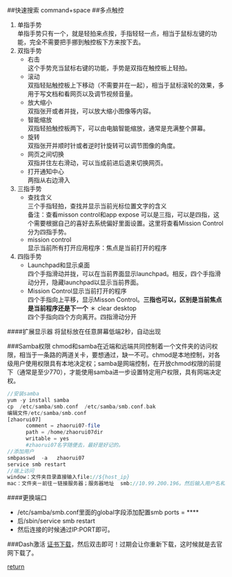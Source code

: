 ##快速搜索
command+space
##多点触控
1. 单指手势 
<br>单指手势只有一个，就是轻拍来点按，手指轻轻一点，相当于鼠标左键的功能，完全不需要把手挪到触控板下方来按下去。
1. 双指手势
     * 右击
          <br>这个手势充当鼠标右键的功能，手势是双指在触控板上轻拍。
     * 滚动
          <br>双指轻贴触控板上下移动（不需要并在一起），相当于鼠标滚轮的效果，多用于写文档和看网页以及调节视频音量。
     * 放大缩小
          <br>双指张开或者并拢，可以放大缩小图像等内容。
     * 智能缩放
          <br>双指轻拍触控板两下，可以由电脑智能缩放，通常是充满整个屏幕。
     * 旋转
          <br>双指张开并顺时针或者逆时针旋转可以调节图像的角度。
     * 网页之间切换
          <br>双指并住左右滑动，可以当成前进后退来切换网页。
     * 打开通知中心
          <br>两指从右边滑入
1. 三指手势
     * 查找含义
          <br>三个手指轻拍，查找并显示当前光标位置文字的含义
          <br>备注：查看misson control和app expose 可以是三指，可以是四指，这个需要根据自己的喜好去系统偏好里面设置。这里将查看Mission Control分为四指手势。
     * mission control
          <br>显示当前所有打开应用程序：焦点是当前打开的程序
1. 四指手势
     * Launchpad和显示桌面
          <br>四个手指滑动并拢，可以在当前界面显示launchpad。相反，四个手指滑动分开，隐藏launchpad以显示当前界面。
     * Mission Control显示当前打开的程序
          <br>四个手指向上平移，显示Misson Control。**三指也可以，区别是当前焦点是当前程序还是下一个**
     ＊ clear desktop
          <br>四个手指向四个方向离开。四指滑动分开

####扩展显示器
将鼠标放在任意屏幕低端2秒，自动出现
      
###Samba权限
chmod和samba在近端和远端共同控制着一个文件夹的访问权限，相当于一条路的两道关卡，要想通过，缺一不可。chmod是本地控制，对各级用户使用权限具有本地决定权；samba是网端控制，在开放chmod权限的前提下（通常是至少770），才能使用samba进一步设置特定用户权限，具有网端决定权。
```php
//安装samba
yum -y install samba
cp  /etc/samba/smb.conf  /etc/samba/smb.conf.bak
编辑文件/etc/samba/smb.conf
[zhaorui07]
      comment = zhaorui07-file
      path = /home/zhaorui07dir
      writable = yes
      #zhaorui07名字随便去，最好是好记的。
//添加用户
smbpasswd  -a   zhaorui07
service smb restart
//端上访问
window：文件夹目录直接输入file://${host_ip}
mac：文件夹－前往－链接服务器；服务器地址  smb://10.99.200.196。然后输入用户名和密码即可
```
####更换端口
* /etc/samba/smb.conf里面的global字段添加配置smb ports = ****
* 后/sbin/service smb restart
* 然后连接的时候通过IP:PORT即可。

###Dash激活
[证书下载](https://kapeli.com/licenses/Dash/2015/181/A9xyvwUTgNKIjFMPNX3Uh4byRMmZgk/license.dash-license)，然后双击即可！过期会让你重新下载，这时候就是去官网下载了。

[return](SUMMARY.md)
